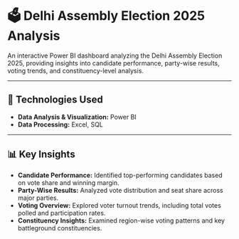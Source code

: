 # 🗳️ Delhi Assembly Election 2025 Analysis  

An interactive Power BI dashboard analyzing the Delhi Assembly Election 2025, providing insights into candidate performance, party-wise results, voting trends, and constituency-level analysis.  

---

## 🔧 Technologies Used  
- **Data Analysis & Visualization:** Power BI  
- **Data Processing:** Excel, SQL  

---

## 📊 **Key Insights**  
- **Candidate Performance:** Identified top-performing candidates based on vote share and winning margin.  
- **Party-Wise Results:** Analyzed vote distribution and seat share across major parties.  
- **Voting Overview:** Explored voter turnout trends, including total votes polled and participation rates.  
- **Constituency Insights:** Examined region-wise voting patterns and key battleground constituencies.  
